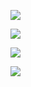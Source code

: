 ![](https://editor.analyticsvidhya.com/uploads/52188download%20(1).png)

![](https://www.researchgate.net/profile/Prapun-Suksompong-2/publication/228530154/figure/tbl1/AS:669130445320194@1536544538135/The-terminology-of-set-theory-and-probability-theory.png)

![](https://www.dummies.com/wp-content/uploads/250467.image0.png)

![](https://miro.medium.com/max/1200/1*nPxOKWpyD80uqqDMluoYgA.png)
